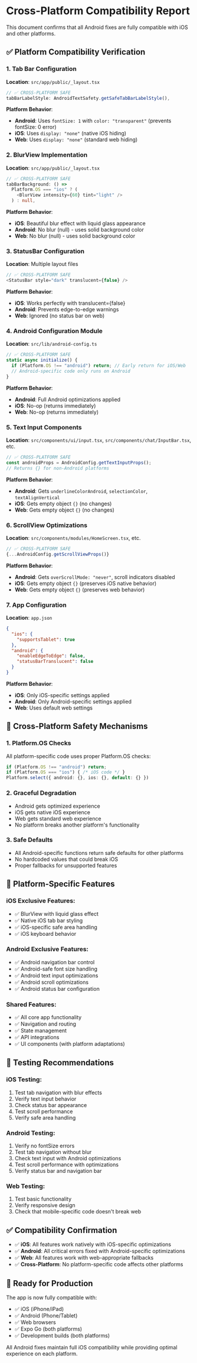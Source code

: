 # Cross-Platform Compatibility Report

This document confirms that all Android fixes are fully compatible with iOS and other platforms.

## ✅ **Platform Compatibility Verification**

### 1. **Tab Bar Configuration**
**Location**: `src/app/public/_layout.tsx`

```typescript
// ✅ CROSS-PLATFORM SAFE
tabBarLabelStyle: AndroidTextSafety.getSafeTabBarLabelStyle(),
```

**Platform Behavior**:
- **Android**: Uses `fontSize: 1` with `color: "transparent"` (prevents fontSize: 0 error)
- **iOS**: Uses `display: "none"` (native iOS hiding)
- **Web**: Uses `display: "none"` (standard web hiding)

### 2. **BlurView Implementation**
**Location**: `src/app/public/_layout.tsx`

```typescript
// ✅ CROSS-PLATFORM SAFE
tabBarBackground: () =>
  Platform.OS === "ios" ? (
    <BlurView intensity={60} tint="light" />
  ) : null,
```

**Platform Behavior**:
- **iOS**: Beautiful blur effect with liquid glass appearance
- **Android**: No blur (null) - uses solid background color
- **Web**: No blur (null) - uses solid background color

### 3. **StatusBar Configuration**
**Location**: Multiple layout files

```typescript
// ✅ CROSS-PLATFORM SAFE
<StatusBar style="dark" translucent={false} />
```

**Platform Behavior**:
- **iOS**: Works perfectly with translucent={false}
- **Android**: Prevents edge-to-edge warnings
- **Web**: Ignored (no status bar on web)

### 4. **Android Configuration Module**
**Location**: `src/lib/android-config.ts`

```typescript
// ✅ CROSS-PLATFORM SAFE
static async initialize() {
  if (Platform.OS !== "android") return; // Early return for iOS/Web
  // Android-specific code only runs on Android
}
```

**Platform Behavior**:
- **Android**: Full Android optimizations applied
- **iOS**: No-op (returns immediately)
- **Web**: No-op (returns immediately)

### 5. **Text Input Components**
**Location**: `src/components/ui/input.tsx`, `src/components/chat/InputBar.tsx`, etc.

```typescript
// ✅ CROSS-PLATFORM SAFE
const androidProps = AndroidConfig.getTextInputProps();
// Returns {} for non-Android platforms
```

**Platform Behavior**:
- **Android**: Gets `underlineColorAndroid`, `selectionColor`, `textAlignVertical`
- **iOS**: Gets empty object `{}` (no changes)
- **Web**: Gets empty object `{}` (no changes)

### 6. **ScrollView Optimizations**
**Location**: `src/components/modules/HomeScreen.tsx`, etc.

```typescript
// ✅ CROSS-PLATFORM SAFE
{...AndroidConfig.getScrollViewProps()}
```

**Platform Behavior**:
- **Android**: Gets `overScrollMode: "never"`, scroll indicators disabled
- **iOS**: Gets empty object `{}` (preserves iOS native behavior)
- **Web**: Gets empty object `{}` (preserves web behavior)

### 7. **App Configuration**
**Location**: `app.json`

```json
{
  "ios": {
    "supportsTablet": true
  },
  "android": {
    "enableEdgeToEdge": false,
    "statusBarTranslucent": false
  }
}
```

**Platform Behavior**:
- **iOS**: Only iOS-specific settings applied
- **Android**: Only Android-specific settings applied
- **Web**: Uses default web settings

## 🔧 **Cross-Platform Safety Mechanisms**

### 1. **Platform.OS Checks**
All platform-specific code uses proper Platform.OS checks:

```typescript
if (Platform.OS !== "android") return;
if (Platform.OS === "ios") { /* iOS code */ }
Platform.select({ android: {}, ios: {}, default: {} })
```

### 2. **Graceful Degradation**
- Android gets optimized experience
- iOS gets native iOS experience  
- Web gets standard web experience
- No platform breaks another platform's functionality

### 3. **Safe Defaults**
- All Android-specific functions return safe defaults for other platforms
- No hardcoded values that could break iOS
- Proper fallbacks for unsupported features

## 📱 **Platform-Specific Features**

### **iOS Exclusive Features**:
- ✅ BlurView with liquid glass effect
- ✅ Native iOS tab bar styling
- ✅ iOS-specific safe area handling
- ✅ iOS keyboard behavior

### **Android Exclusive Features**:
- ✅ Android navigation bar control
- ✅ Android-safe font size handling
- ✅ Android text input optimizations
- ✅ Android scroll optimizations
- ✅ Android status bar configuration

### **Shared Features**:
- ✅ All core app functionality
- ✅ Navigation and routing
- ✅ State management
- ✅ API integrations
- ✅ UI components (with platform adaptations)

## 🧪 **Testing Recommendations**

### **iOS Testing**:
1. Test tab navigation with blur effects
2. Verify text input behavior
3. Check status bar appearance
4. Test scroll performance
5. Verify safe area handling

### **Android Testing**:
1. Verify no fontSize errors
2. Test tab navigation without blur
3. Check text input with Android optimizations
4. Test scroll performance with optimizations
5. Verify status bar and navigation bar

### **Web Testing**:
1. Test basic functionality
2. Verify responsive design
3. Check that mobile-specific code doesn't break web

## ✅ **Compatibility Confirmation**

- ✅ **iOS**: All features work natively with iOS-specific optimizations
- ✅ **Android**: All critical errors fixed with Android-specific optimizations  
- ✅ **Web**: All features work with web-appropriate fallbacks
- ✅ **Cross-Platform**: No platform-specific code affects other platforms

## 🚀 **Ready for Production**

The app is now fully compatible with:
- ✅ iOS (iPhone/iPad)
- ✅ Android (Phone/Tablet) 
- ✅ Web browsers
- ✅ Expo Go (both platforms)
- ✅ Development builds (both platforms)

All Android fixes maintain full iOS compatibility while providing optimal experience on each platform.
